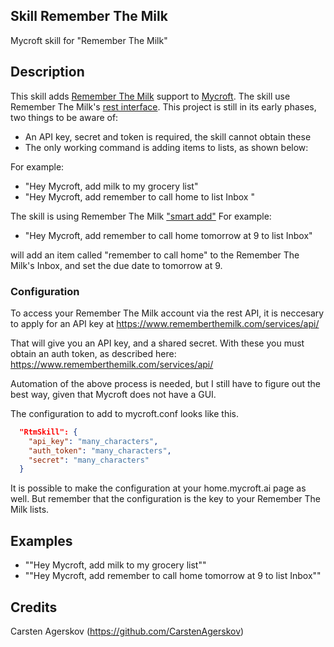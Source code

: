 ## Skill Remember The Milk
Mycroft skill for "Remember The Milk"

## Description
This skill adds [Remember The Milk](https://www.rememberthemilk.com/) support to [Mycroft](https://mycroft.ai/).
The skill use Remember The Milk's [rest interface](https://www.rememberthemilk.com/services/api/).
This project is still in its early phases, two things to be aware of:

* An API key, secret and token is required, the skill cannot obtain these
* The only working command is adding items to lists, as shown below:

For example:

* "Hey Mycroft, add milk to my grocery list"
* "Hey Mycroft, add remember to call home to list Inbox "

The skill is using Remember The Milk ["smart add"](https://www.rememberthemilk.com/help/?ctx=basics.smartadd.whatis.) For example:

* "Hey Mycroft, add remember to call home tomorrow at 9 to list Inbox"

will add an item called "remember to call home" to the Remember The Milk's Inbox, and set the due date to tomorrow at 9.

### Configuration
To access your Remember The Milk account via the rest API, it is neccesary to apply for an API key at https://www.rememberthemilk.com/services/api/

That will give you an API key, and a shared secret. With these you must obtain an auth token, as described here:  https://www.rememberthemilk.com/services/api/

Automation of the above process is needed, but I still have to figure out the best way, given that Mycroft does not have a GUI.

The configuration to add to mycroft.conf looks like this.
```json
  "RtmSkill": {
    "api_key": "many_characters",
    "auth_token": "many_characters",
    "secret": "many_characters"
  }  
```
It is possible to make the configuration at your home.mycroft.ai page as well. But remember that the configuration is the key to your Remember The Milk lists. 

## Examples
* ""Hey Mycroft, add milk to my grocery list""
* ""Hey Mycroft, add remember to call home tomorrow at 9 to list Inbox""

## Credits
Carsten Agerskov (https://github.com/CarstenAgerskov)
